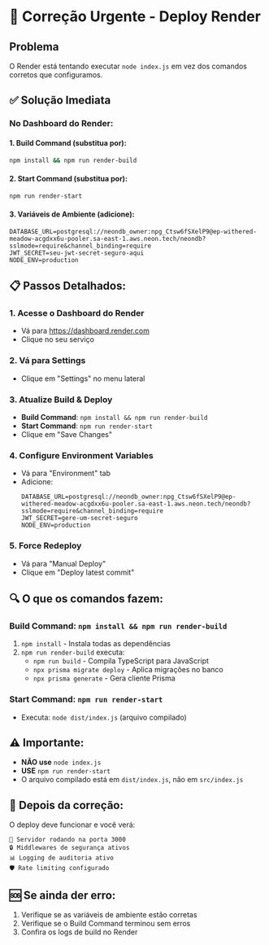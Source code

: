 # 🚨 Correção Urgente - Deploy Render

## Problema
O Render está tentando executar `node index.js` em vez dos comandos corretos que configuramos.

## ✅ Solução Imediata

### No Dashboard do Render:

#### 1. **Build Command** (substitua por):
```bash
npm install && npm run render-build
```

#### 2. **Start Command** (substitua por):
```bash
npm run render-start
```

#### 3. **Variáveis de Ambiente** (adicione):
```
DATABASE_URL=postgresql://neondb_owner:npg_Ctsw6fSXelP9@ep-withered-meadow-acgdxx6u-pooler.sa-east-1.aws.neon.tech/neondb?sslmode=require&channel_binding=require
JWT_SECRET=seu-jwt-secret-seguro-aqui
NODE_ENV=production
```

## 📋 Passos Detalhados:

### 1. Acesse o Dashboard do Render
- Vá para https://dashboard.render.com
- Clique no seu serviço

### 2. Vá para Settings
- Clique em "Settings" no menu lateral

### 3. Atualize Build & Deploy
- **Build Command**: `npm install && npm run render-build`
- **Start Command**: `npm run render-start`
- Clique em "Save Changes"

### 4. Configure Environment Variables
- Vá para "Environment" tab
- Adicione:
  ```
  DATABASE_URL=postgresql://neondb_owner:npg_Ctsw6fSXelP9@ep-withered-meadow-acgdxx6u-pooler.sa-east-1.aws.neon.tech/neondb?sslmode=require&channel_binding=require
  JWT_SECRET=gere-um-secret-seguro
  NODE_ENV=production
  ```

### 5. Force Redeploy
- Vá para "Manual Deploy"
- Clique em "Deploy latest commit"

## 🔍 O que os comandos fazem:

### Build Command: `npm install && npm run render-build`
1. `npm install` - Instala todas as dependências
2. `npm run render-build` executa:
   - `npm run build` - Compila TypeScript para JavaScript
   - `npx prisma migrate deploy` - Aplica migrações no banco
   - `npx prisma generate` - Gera cliente Prisma

### Start Command: `npm run render-start`
- Executa: `node dist/index.js` (arquivo compilado)

## ⚠️ Importante:
- **NÃO use** `node index.js` 
- **USE** `npm run render-start`
- O arquivo compilado está em `dist/index.js`, não em `src/index.js`

## 🎯 Depois da correção:
O deploy deve funcionar e você verá:
```
🚀 Servidor rodando na porta 3000
🔒 Middlewares de segurança ativos
📊 Logging de auditoria ativo
🛡️ Rate limiting configurado
```

## 🆘 Se ainda der erro:
1. Verifique se as variáveis de ambiente estão corretas
2. Verifique se o Build Command terminou sem erros
3. Confira os logs de build no Render